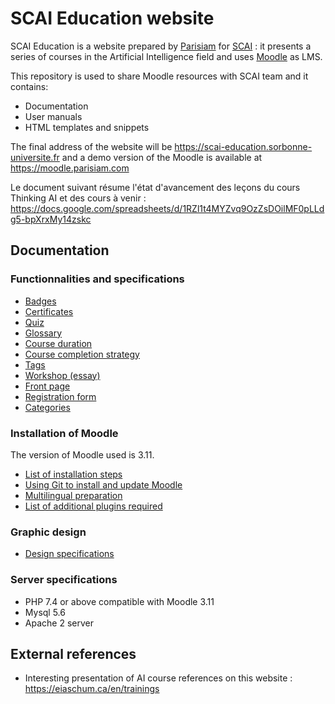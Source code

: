 # SCAI Education website

SCAI Education is a website prepared by [Parisiam](https://parisiam.com) for [SCAI](http://scai.sorbonne-universite.fr) : it presents a series of courses in the Artificial Intelligence field and uses [Moodle](https://moodle.org) as LMS.

This repository is used to share Moodle resources with SCAI team and it contains:

- Documentation
- User manuals
- HTML templates and snippets

The final address of the website will be https://scai-education.sorbonne-universite.fr and a demo version of the Moodle is available at https://moodle.parisiam.com

Le document suivant résume l'état d'avancement des leçons du cours Thinking AI et des cours à venir :
https://docs.google.com/spreadsheets/d/1RZl1t4MYZvq9OzZsDOilMF0pLLdg5-bpXrxMy14zskc

## Documentation

### Functionnalities and specifications

- [Badges](docs/badge.md)
- [Certificates](docs/certificate.md)
- [Quiz](docs/quiz.md)
- [Glossary](docs/glossary.md)
- [Course duration](docs/course_duration.md)
- [Course completion strategy](docs/completion_strategies.md)
- [Tags](docs/tags.md)
- [Workshop (essay)](docs/workshop.md)
- [Front page](docs/frontpage.md)
- [Registration form](docs/registration.md)
- [Categories](docs/categories.md)

### Installation of Moodle

The version of Moodle used is 3.11.

- [List of installation steps](docs/installation.md)
- [Using Git to install and update Moodle](docs/git.md)
- [Multilingual preparation](docs/multilingual.md)
- [List of additional plugins required](docs/plugins.md)

### Graphic design

- [Design specifications](docs/graphic_design.md)

### Server specifications

- PHP 7.4 or above compatible with Moodle 3.11
- Mysql 5.6
- Apache 2 server

## External references

- Interesting presentation of AI course references on this website : https://eiaschum.ca/en/trainings
